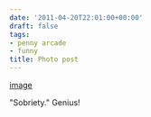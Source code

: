 ```yaml
---
date: '2011-04-20T22:01:00+00:00'
draft: false
tags:
- penny arcade
- funny
title: Photo post
---
```


[image](/img/2011-04-20-photo-post/b7acc22aa10c642313f23d56751a793086f65b7135f5a30b7e18c347c4e2e618.jpg)

"Sobriety." Genius!
